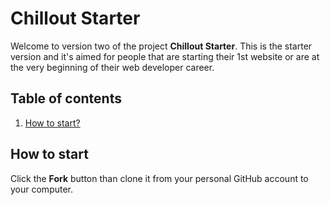 # Chillout Starter

Welcome to version two of the project **Chillout Starter**. This is the starter version and it's aimed for people that are starting their 1st website or are at the very beginning of their web developer career.

## Table of contents

1. [How to start?](#how-to-start)

## How to start

Click the **Fork** button than clone it from your personal GitHub account to your computer.
